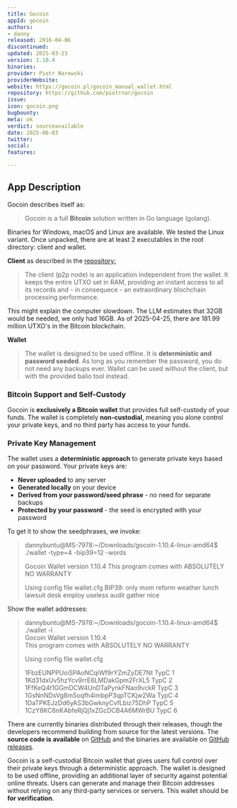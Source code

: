 ```yaml
---
title: Gocoin
appId: gocoin
authors:
- danny
released: 2016-04-06
discontinued: 
updated: 2025-03-23
version: 1.10.4
binaries: 
provider: Piotr Narewski
providerWebsite: 
website: https://gocoin.pl/gocoin_manual_wallet.html
repository: https://github.com/piotrnar/gocoin
issue: 
icon: gocoin.png
bugbounty: 
meta: ok
verdict: sourceavailable
date: 2025-06-03
twitter: 
social: 
features: 

---
```


## App Description 

Gocoin describes itself as: 

> Gocoin is a full **Bitcoin** solution written in Go language (golang).

Binaries for Windows, macOS and Linux are available. We tested the Linux variant. Once unpacked, there are at least 2 executables in the root directory: client and wallet. 

**Client** as described in the [repository:](https://github.com/piotrnar/gocoin#about-gocoin)

> The client (p2p node) is an application independent from the wallet. It keeps the entire UTXO set in RAM, providing an instant access to all its records and - in consequece - an extraordinary blochchain processing performance.

This might explain the computer slowdown. The LLM estimates that 32GB would be needed, we only had 16GB. As of 2025-04-25, there are 181.99 million UTXO's in the Bitcoin blockchain. 

**Wallet** 

> The wallet is designed to be used offline. It is **deterministic and password seeded**. As long as you remember the password, you do not need any backups ever. Wallet can be used without the client, but with the provided balio tool instead.

### Bitcoin Support and Self-Custody

Gocoin is **exclusively a Bitcoin wallet** that provides full self-custody of your funds. The wallet is completely **non-custodial**, meaning you alone control your private keys, and no third party has access to your funds.

### Private Key Management

The wallet uses a **deterministic approach** to generate private keys based on your password. Your private keys are:
- **Never uploaded** to any server
- **Generated locally** on your device
- **Derived from your password/seed phrase** - no need for separate backups
- **Protected by your password** - the seed is encrypted with your password

To get it to show the seedphrases, we invoke:

> dannybuntu@MS-7978:~/Downloads/gocoin-1.10.4-linux-amd64$ ./wallet -type=4 -bip39=12 -words
>
> Gocoin Wallet version 1.10.4
> This program comes with ABSOLUTELY NO WARRANTY
>
> Using config file wallet.cfg
> BIP39: only mom reform weather lunch lawsuit desk employ useless audit gather nice

Show the wallet addresses:

> dannybuntu@MS-7978:~/Downloads/gocoin-1.10.4-linux-amd64$ ./wallet -l\
> Gocoin Wallet version 1.10.4\
> This program comes with ABSOLUTELY NO WARRANTY
> 
> Using config file wallet.cfg
>
> 1FbzEUNPPUoiSPAoNCqiWf9rYZmZyDE7Nt TypC 1\
> 1Kd31dxUv5hzYcv9rrE6LMDakGpm2FrXL5 TypC 2\
> 1FfKeQ4t1GGmDCW4UnDTaPynkFNao9vckR TypC 3\
> 1GsNnNDsVg8m5oqfh4imbpP3qpTCKjw2Wa TypC 4\
> 1DaTPKEJzDd6yAS3bGwknyCvfLbiz75DhP TypC 5\
> 1CzY8KC6nKAbfeRjQj1xZGcDCB4A6MWrBU TypC 6

There are currently binaries distributed through their releases, though the developers recommend building from source for the latest versions. The **source code is available** on [GitHub](https://github.com/piotrnar/gocoin) and the binaries are available on [GitHub releases](https://github.com/piotrnar/gocoin/releases).

Gocoin is a self-custodial Bitcoin wallet that gives users full control over their private keys through a deterministic approach. The wallet is designed to be used offline, providing an additional layer of security against potential online threats. Users can generate and manage their Bitcoin addresses without relying on any third-party services or servers. This wallet should be **for verification**.

